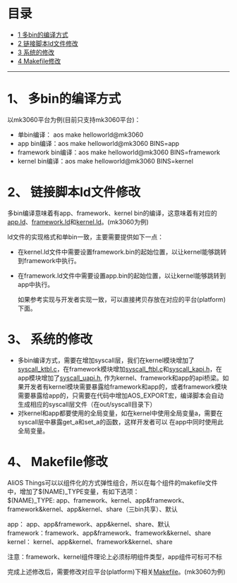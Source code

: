 # 目录
  * [1 多bin的编译方式](#1多bin的编译方式)
  * [2 链接脚本ld文件修改](#2链接脚本ld文件修改)
  * [3 系统的修改](#3系统的修改)
  * [4 Makefile修改](#4Makefile修改)
------
# 1、 多bin的编译方式  
以mk3060平台为例(目前只支持mk3060平台)：
 * 单bin编译： aos make helloworld@mk3060
 * app bin编译：aos make helloworld@mk3060 BINS=app
 * framework bin编译：aos make helloworld@mk3060 BINS=framework
 * kernel bin编译：aos make helloworld@mk3060 BINS=kernel

# 2、 链接脚本ld文件修改  
多bin编译意味着有app、framework、kernel bin的编译，这意味着有对应的[app.ld](https://github.com/alibaba/AliOS-Things/blob/master/platform/mcu/moc108/linkinfo/mx108_app.ld.S)、[framework.ld](https://github.com/alibaba/AliOS-Things/blob/master/platform/mcu/moc108/linkinfo/mx108_framework.ld.S)和[kernel.ld](https://github.com/alibaba/AliOS-Things/blob/master/platform/mcu/moc108/linkinfo/mx108_kernel.ld.S)。(mk3060为例)
  
ld文件的实现格式和单bin一致，主要需要提供如下一点：
* 在kernel.ld文件中需要设置framework.bin的起始位置，以让kernel能够跳转到framework中执行。
* 在framework.ld文件中需要设置app.bin的起始位置，以让kernel能够跳转到app中执行。

  如果参考实现与开发者实现一致，可以直接拷贝存放在对应的平台(platform)下面。

# 3、 系统的修改
* 多bin编译方式，需要在增加syscall层，我们在kernel模块增加了[syscall_ktbl.c](https://github.com/alibaba/AliOS-Things/blob/master/kernel/ksyscall/syscall_ktbl.c)，在framework模块增加[syscall_ftbl.c](https://github.com/alibaba/AliOS-Things/blob/master/framework/fsyscall/syscall_ftbl.c)和[syscall_kapi.h](https://github.com/alibaba/AliOS-Things/blob/master/framework/fsyscall/syscall_kapi/syscall_kapi.h)，在app模块增加了[syscall_uapi.h](https://github.com/alibaba/AliOS-Things/blob/master/app/usyscall/syscall_fapi.h),
作为kernel、framework和app的api桥梁。如果开发者有kernel模块需要暴露给framework和app的，或者framework模块需要暴露给app的，只需要在代码中增加AOS_EXPORT宏，编译脚本会自动生成相应的syscall层文件（在out/syscall目录下）   
* 对kernel和app都要使用的全局变量，如在kernel中使用全局变量a，需要在syscall层中暴露get_a和set_a的函数，这样开发者可以
在app中同时使用此全局变量。

# 4、 Makefile修改
AliOS Things可以以组件化的方式弹性组合，所以在每个组件的makefile文件中，增加了$(NAME)_TYPE变量，有如下选项：   
$(NAME)_TYPE:
app、framework、kernel、app&framework、framework&kernel、app&kernel、share（三bin共享）、默认

app：          app、app&framework、app&kernel、share、默认   
framework：framework、app&framework、framework&kernel、share   
kernel：       kernel、app&kernel、framework&kernel、share

注意：framework、kernel组件理论上必须标明组件类型，app组件可标可不标

完成上述修改后，需要修改对应平台(platform)下相关[Makefile](https://github.com/alibaba/AliOS-Things/blob/master/platform/mcu/moc108/moc108.mk)。(mk3060为例)